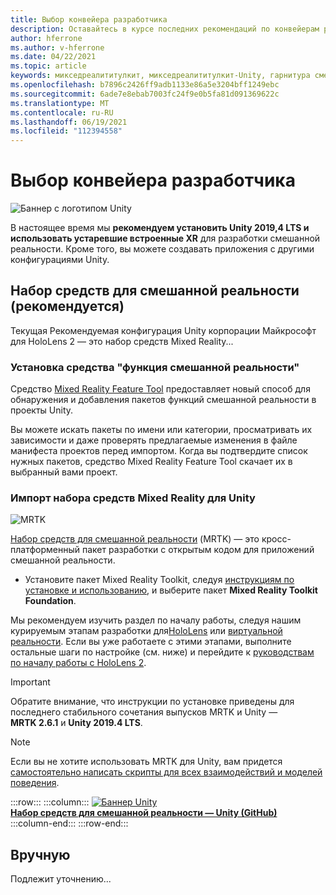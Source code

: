 ```yaml
---
title: Выбор конвейера разработчика
description: Оставайтесь в курсе последних рекомендаций по конвейерам разработки Unity для разработки приложений HoloLens.
author: hferrone
ms.author: v-hferrone
ms.date: 04/22/2021
ms.topic: article
keywords: микседреалититулкит, микседреалититулкит-Unity, гарнитура смешанной реальности, гарнитура Windows Mixed Reality, гарнитура виртуальной реальности, Unity
ms.openlocfilehash: b7896c2426ff9adb1133e86a5e3204bff1249ebc
ms.sourcegitcommit: 6ade7e8ebab7003fc24f9e0b5fa81d091369622c
ms.translationtype: MT
ms.contentlocale: ru-RU
ms.lasthandoff: 06/19/2021
ms.locfileid: "112394558"
---
```

# <a name="choosing-your-developer-pipeline"></a>Выбор конвейера разработчика

![Баннер с логотипом Unity](../images/unity_logo_banner.png)<br>

В настоящее время мы **рекомендуем установить Unity 2019,4 LTS и использовать устаревшие встроенные XR** для разработки смешанной реальности. Кроме того, вы можете создавать приложения с другими конфигурациями Unity.

## <a name="mixed-reality-toolkit-recommended"></a>Набор средств для смешанной реальности (рекомендуется)

Текущая Рекомендуемая конфигурация Unity корпорации Майкрософт для HoloLens 2 — это набор средств Mixed Reality...

### <a name="install-the-mixed-reality-feature-tool"></a>Установка средства "функция смешанной реальности"

Средство [Mixed Reality Feature Tool](welcome-to-mr-feature-tool.md) предоставляет новый способ для обнаружения и добавления пакетов функций смешанной реальности в проекты Unity. 

Вы можете искать пакеты по имени или категории, просматривать их зависимости и даже проверять предлагаемые изменения в файле манифеста проектов перед импортом. Когда вы подтвердите список нужных пакетов, средство Mixed Reality Feature Tool скачает их в выбранный вами проект.

### <a name="importing-the-mixed-reality-toolkit-for-unity"></a>Импорт набора средств Mixed Reality для Unity

![MRTK](../../design/images/MRTK_UX_Hero.png)

[Набор средств для смешанной реальности](mrtk-getting-started.md) (MRTK) — это кросс-платформенный пакет разработки с открытым кодом для приложений смешанной реальности. 

* Установите пакет Mixed Reality Toolkit, следуя [инструкциям по установке и использованию](welcome-to-mr-feature-tool.md#system-requirements), и выберите пакет **Mixed Reality Toolkit Foundation**.

Мы рекомендуем изучить раздел по началу работы, следуя нашим курируемым этапам разработки для[HoloLens](unity-development-overview.md#1-getting-started) или [виртуальной реальности](unity-development-wmr-overview.md#1-getting-started). Если вы уже работаете с этими этапами, выполните остальные шаги по настройке (см. ниже) и перейдите к [руководствам по началу работы с HoloLens 2](tutorials/mr-learning-base-01.md).

> [!IMPORTANT]
> Обратите внимание, что инструкции по установке приведены для последнего стабильного сочетания выпусков MRTK и Unity — **MRTK 2.6.1** и **Unity 2019.4 LTS**.

> [!NOTE]
> Если вы не хотите использовать MRTK для Unity, вам придется [самостоятельно написать скрипты для всех взаимодействий и моделей поведения](configure-unity-project.md).

:::row:::
    :::column:::
        <a href="https://github.com/Microsoft/MixedRealityToolkit-Unity" target="_blank">![Баннер Unity](../images/MRTK-Unity-Banner.png)<br>**Набор средств для смешанной реальности — Unity (GitHub)** </a><br>
    :::column-end:::
:::row-end:::

## <a name="manual"></a>Вручную 

Подлежит уточнению...